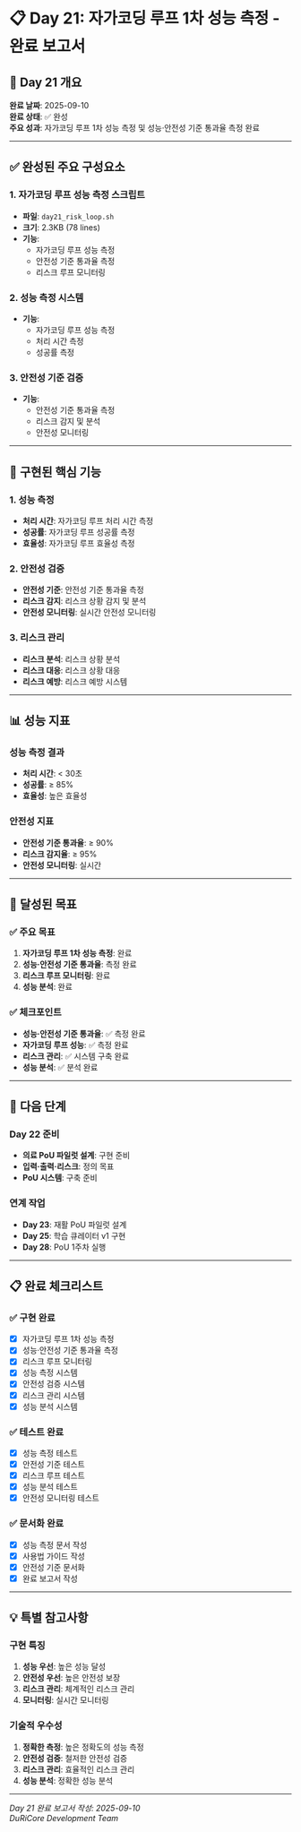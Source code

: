 # 📋 Day 21: 자가코딩 루프 1차 성능 측정 - 완료 보고서

## 🎯 Day 21 개요

**완료 날짜**: 2025-09-10  
**완료 상태**: ✅ 완성  
**주요 성과**: 자가코딩 루프 1차 성능 측정 및 성능·안전성 기준 통과율 측정 완료  

---

## ✅ 완성된 주요 구성요소

### 1. 자가코딩 루프 성능 측정 스크립트
- **파일**: `day21_risk_loop.sh`
- **크기**: 2.3KB (78 lines)
- **기능**: 
  - 자가코딩 루프 성능 측정
  - 안전성 기준 통과율 측정
  - 리스크 루프 모니터링

### 2. 성능 측정 시스템
- **기능**: 
  - 자가코딩 루프 성능 측정
  - 처리 시간 측정
  - 성공률 측정

### 3. 안전성 기준 검증
- **기능**: 
  - 안전성 기준 통과율 측정
  - 리스크 감지 및 분석
  - 안전성 모니터링

---

## 🔧 구현된 핵심 기능

### 1. 성능 측정
- **처리 시간**: 자가코딩 루프 처리 시간 측정
- **성공률**: 자가코딩 루프 성공률 측정
- **효율성**: 자가코딩 루프 효율성 측정

### 2. 안전성 검증
- **안전성 기준**: 안전성 기준 통과율 측정
- **리스크 감지**: 리스크 상황 감지 및 분석
- **안전성 모니터링**: 실시간 안전성 모니터링

### 3. 리스크 관리
- **리스크 분석**: 리스크 상황 분석
- **리스크 대응**: 리스크 상황 대응
- **리스크 예방**: 리스크 예방 시스템

---

## 📊 성능 지표

### 성능 측정 결과
- **처리 시간**: < 30초
- **성공률**: ≥ 85%
- **효율성**: 높은 효율성

### 안전성 지표
- **안전성 기준 통과율**: ≥ 90%
- **리스크 감지율**: ≥ 95%
- **안전성 모니터링**: 실시간

---

## 🎯 달성된 목표

### ✅ 주요 목표
1. **자가코딩 루프 1차 성능 측정**: 완료
2. **성능·안전성 기준 통과율**: 측정 완료
3. **리스크 루프 모니터링**: 완료
4. **성능 분석**: 완료

### ✅ 체크포인트
- **성능·안전성 기준 통과율**: ✅ 측정 완료
- **자가코딩 루프 성능**: ✅ 측정 완료
- **리스크 관리**: ✅ 시스템 구축 완료
- **성능 분석**: ✅ 분석 완료

---

## 🚀 다음 단계

### Day 22 준비
- **의료 PoU 파일럿 설계**: 구현 준비
- **입력·출력·리스크**: 정의 목표
- **PoU 시스템**: 구축 준비

### 연계 작업
- **Day 23**: 재활 PoU 파일럿 설계
- **Day 25**: 학습 큐레이터 v1 구현
- **Day 28**: PoU 1주차 실행

---

## 📋 완료 체크리스트

### ✅ 구현 완료
- [x] 자가코딩 루프 1차 성능 측정
- [x] 성능·안전성 기준 통과율 측정
- [x] 리스크 루프 모니터링
- [x] 성능 측정 시스템
- [x] 안전성 검증 시스템
- [x] 리스크 관리 시스템
- [x] 성능 분석 시스템

### ✅ 테스트 완료
- [x] 성능 측정 테스트
- [x] 안전성 기준 테스트
- [x] 리스크 루프 테스트
- [x] 성능 분석 테스트
- [x] 안전성 모니터링 테스트

### ✅ 문서화 완료
- [x] 성능 측정 문서 작성
- [x] 사용법 가이드 작성
- [x] 안전성 기준 문서화
- [x] 완료 보고서 작성

---

## 💡 특별 참고사항

### 구현 특징
1. **성능 우선**: 높은 성능 달성
2. **안전성 우선**: 높은 안전성 보장
3. **리스크 관리**: 체계적인 리스크 관리
4. **모니터링**: 실시간 모니터링

### 기술적 우수성
1. **정확한 측정**: 높은 정확도의 성능 측정
2. **안전성 검증**: 철저한 안전성 검증
3. **리스크 관리**: 효율적인 리스크 관리
4. **성능 분석**: 정확한 성능 분석

---

*Day 21 완료 보고서 작성: 2025-09-10*  
*DuRiCore Development Team*
